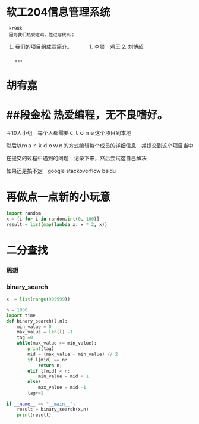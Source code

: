 # 软工204信息管理系统　

```
 kr98k 
 因为我们热爱吃鸡，胜过写代码；

```

1. 我们的项目组成员简介。
　　　1. 李晨　鸡王
     2. 刘博超　







    。。。
    
胡宥嘉
=======
##段金松
热爱编程，无不良嗜好。
=======

＃10人小组　每个人都需要ｃｌｏｎｅ这个项目到本地

然后以ｍａｒｋｄｏｗｎ的方式编辑每个成员的详细信息　并提交到这个项目当中　　


在提交的过程中遇到的问题　记录下来，然后尝试这自己解决　　

如果还是搞不定　google stackoverflow   baidu


# 再做点一点新的小玩意


``` python 
import random   
x = [i for i in random.int(0, 100)]
result = list(map(lambda x: x * 2, x))

```

# 二分查找　

### 思想　

### binary_search

``` python
x  = list(range(999999))

n = 1000
import time
def binary_search(l,n):
    min_value = 0
    max_value = len(l) -1
    tag =0
    while(max_value >= min_value):
        print(tag)
        mid = (max_value + min_value) // 2
        if l[mid] == n:
            return n;
        elif l[mid] < n:
            min_value = mid + 1
        else:
            max_value = mid -1
        tag+=1

if __name__ == "__main__":
    result = binary_search(x,n)
    print(result)

```
